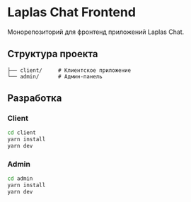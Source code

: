 # Laplas Chat Frontend

Монорепозиторий для фронтенд приложений Laplas Chat.

## Структура проекта

```
├── client/     # Клиентское приложение
└── admin/      # Админ-панель
```

## Разработка

### Client
```bash
cd client
yarn install
yarn dev
```

### Admin
```bash
cd admin
yarn install
yarn dev
```
